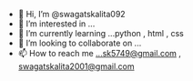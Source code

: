 - 👋 Hi, I’m @swagatskalita092
- 👀 I’m interested in ...
- 🌱 I’m currently learning ...python , html , css 
- 💞️ I’m looking to collaborate on ...
- 📫 How to reach me ...sk5749@gmail.com , swagatskalita2001@gmail.com

<!---
swagatskalita092/swagatskalita092 is a ✨ special ✨ repository because its `README.md` (this file) appears on your GitHub profile.
You can click the Preview link to take a look at your changes.
--->
